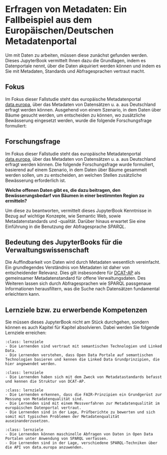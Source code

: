 # Erfragen von Metadaten: Ein Fallbeispiel aus dem Europäischen/Deutschen Metadatenportal  

Um mit Daten zu arbeiten, müssen diese zunächst gefunden werden. Dieses JupyterBook vermittelt Ihnen dazu die Grundlagen, indem es Datenportale nennt, über die Daten akquiriert werden können und indem es Sie mit Metadaten, Standards und Abfragesprachen vertraut macht. 

## Fokus
Im Fokus dieser Fallstudie steht das europäische Metadatenportal <a href="https://data.europa.eu/en" target="_blank">data.europa</a>, über das Metadaten von Datensätzen u. a. aus Deutschland erfragt werden können. Ausgehend von einem Szenario, in dem Daten über Bäume gesucht werden, um entscheiden zu können, wo zusätzliche Bewässerung eingesetzt werden, wurde die folgende Forschungsfrage formuliert:

## Forschungsfrage
Im Fokus dieser Fallstudie steht das europäische Metadatenportal <a href="https://data.europa.eu/en" target="_blank">data.europa</a>, über das Metadaten von Datensätzen u. a. aus Deutschland erfragt werden können. Die folgende Forschungsfrage wurde formuliert, basierend auf einem Szenario, in dem Daten über Bäume gesammelt werden sollen, um zu entscheiden, an welchen Stellen zusätzliche Bewässerung erforderlich ist.

**Welche offenen Daten gibt es, die dazu beitragen, den Bewässerungsbedarf von Bäumen in einer bestimmten Region zu ermitteln?**  

Um diese zu beantworten, vermittelt dieses JupyterBook Kenntnisse in Bezug auf wichtige Konzepte, wie Semantic Web, sowie Metadatenstandards und -qualität. Darüber hinaus erwartet Sie eine Einführung in die Benutzung der Abfragesprache *SPARQL*.  

## Bedeutung des JupyterBooks für die Verwaltungswissenschaft

Die Auffindbarkeit von Daten wird durch Metadaten wesentlich vereinfacht. Ein grundlegendes Verständnis von Metadaten ist daher von entscheidender Relevanz. Dies gilt insbesondere für <a href="https://www.dcat-ap.de/" target="_blank">DCAT-AP</a> als gemeinsamer Metadatenstandard für offene Verwaltungsdaten. Des Weiteren lassen sich durch Abfragesprachen wie SPARQL passgenaue Informationen herausfiltern, was die Suche nach Datensätzen fundamental erleichtern kann.


## Lernziele bzw. zu erwerbende Kompetenzen
Sie müssen dieses JupyterBook nicht am Stück durchgehen, sondern können es auch Kapitel für Kapitel absolvieren. Dabei werden Sie folgende Lernziele erreichen:

```{admonition} Grundlegende Konzepte und Datenidentifikation
:class: lernziele
- Die Lernenden sind vertraut mit semantischen Technologien und Linked Data.
- Die Lernenden verstehen, dass Open Data Portale auf semantischen Technologien basieren und kennen die Linked Data Grundprinzipien, die hier angewendet werden.
```

```{admonition} Datenerschließung und Metadaten
:class: lernziele
- Die Lernenden haben sich mit dem Zweck von Metadatastandards befasst und kennen die Struktur von DCAT-AP.
```

```{admonition} Metadatenqualität
:class: lernziele
- Die Lernenden erkennen, dass die FAIR-Prinzipien ein Grundgerüst zur Messung von Metadatenqualität sind.
- Die Lernenden sind mit einem Messverfahren zur Metadatenqualität im europäischen Datenportal vertraut.
- Die Lernenden sind in der Lage, Prüfberichte zu bewerten und sich somit mit typischen Problemen der Metadatenqualität auseinanderzusetzen.
```

```{admonition} Abfragesprachen
:class: lernziele
- Die Lernenden können maschinelle Abfragen von Daten in Open Data Portalen unter Anwendung von SPARQL verfassen.
- Die Lernenden sind in der Lage, verschiedene SPARQL-Techniken über die API von data.europa anzuwenden.
```
